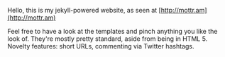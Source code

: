 Hello, this is my jekyll-powered website, as seen at [http://mottr.am](http://mottr.am)

Feel free to have a look at the templates and pinch anything you like the look of. They're mostly pretty standard, aside from being in HTML 5. Novelty features: short URLs, commenting via Twitter hashtags.